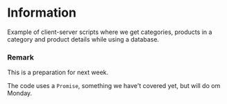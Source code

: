 # Information

Example of client-server scripts where we get categories, products in a category and product details while using a database.

### Remark

This is a preparation for next week.

The code uses a `Promise`, something we have't covered yet, but will do om Monday.

